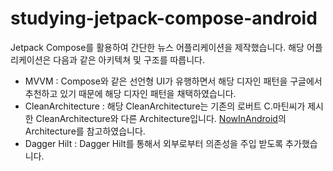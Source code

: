 # studying-jetpack-compose-android

Jetpack Compose를 활용하여 간단한 뉴스 어플리케이션을 제작했습니다.
해당 어플리케이션은 다음과 같은 아키텍쳐 및 구조를 따릅니다.

- MVVM : Compose와 같은 선언형 UI가 유행하면서 해당 디자인 패턴을 구글에서 추천하고 있기 때문에 해당 디자인 패턴을 채택하였습니다.
- CleanArchitecture : 해당 CleanArchitecture는 기존의 로버트 C.마틴씨가 제시한 CleanArchitecture와 다른 Architecture입니다. [NowInAndroid](https://github.com/android/nowinandroid)의 Architecture를 참고하였습니다.
- Dagger Hilt : Dagger Hilt를 통해서 외부로부터 의존성을 주입 받도록 추가했습니다.


